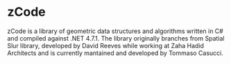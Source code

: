 # zCode
zCode is a library of geometric data structures and algorithms written in C# and compiled against .NET 4.7.1. The library originally branches from Spatial Slur library, developed by David Reeves while working at Zaha Hadid Architects and is currently mantained and developed by Tommaso Casucci. 
